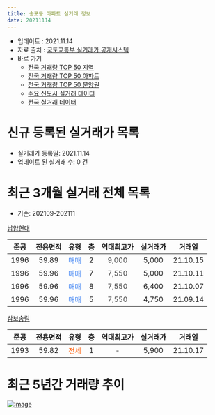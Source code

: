 ```yaml
---
title: 송포동 아파트 실거래 정보
date: 20211114
---
```


* 업데이트 : 2021.11.14
* 자료 출처 : [국토교통부 실거래가 공개시스템](http://rt.molit.go.kr)
* 바로 가기
    * [전국 거래량 TOP 50 지역](https://apt-info.github.io/apt-trade-info/tr)
    * [전국 거래량 TOP 50 아파트](https://apt-info.github.io/apt-trade-info/ta)
    * [전국 거래량 TOP 50 분양권](https://apt-info.github.io/apt-trade-info/tb)
    * [주요 신도시 실거래 데이터](https://apt-info.github.io/apt-trade-info/newtown)
    * [전국 실거래 데이터](https://apt-info.github.io/apt-trade-info/all)



<script async src="https://pagead2.googlesyndication.com/pagead/js/adsbygoogle.js"></script>
<!-- 기본광고 -->
<ins class="adsbygoogle"
     style="display:block"
     data-ad-client="ca-pub-1142216861245946"
     data-ad-slot="4805727019"
     data-ad-format="auto"
     data-full-width-responsive="true"></ins>
<script>
     (adsbygoogle = window.adsbygoogle || []).push({});
</script>


# 신규 등록된 실거래가 목록

* 실거래가 등록일: 2021.11.14
* 업데이트 된 실거래 수: 0 건




<script async src="https://pagead2.googlesyndication.com/pagead/js/adsbygoogle.js"></script>
<!-- 기본광고 -->
<ins class="adsbygoogle"
     style="display:block"
     data-ad-client="ca-pub-1142216861245946"
     data-ad-slot="4805727019"
     data-ad-format="auto"
     data-full-width-responsive="true"></ins>
<script>
     (adsbygoogle = window.adsbygoogle || []).push({});
</script>


# 최근 3개월 실거래 전체 목록
* 기준: 202109-202111


[남양현대](https://search.naver.com/search.naver?query=%EB%82%A8%EC%96%91%ED%98%84%EB%8C%80)

|준공|전용면적|유형|층|역대최고가|실거래가|거래일|
|:---:|:---:|:---:|:---:|:---:|:---:|:---:|
|1996|59.89|<span style="color:#4285F3">매매</span>|2|<span style="color:#444444">9,000</span>|5,000|21.10.15|
|1996|59.96|<span style="color:#4285F3">매매</span>|7|<span style="color:#444444">7,550</span>|5,000|21.10.11|
|1996|59.96|<span style="color:#4285F3">매매</span>|8|<span style="color:#444444">7,550</span>|6,400|21.10.07|
|1996|59.96|<span style="color:#4285F3">매매</span>|5|<span style="color:#444444">7,550</span>|4,750|21.09.14|

[삼보송림](https://search.naver.com/search.naver?query=%EC%82%BC%EB%B3%B4%EC%86%A1%EB%A6%BC)

|준공|전용면적|유형|층|역대최고가|실거래가|거래일|
|:---:|:---:|:---:|:---:|:---:|:---:|:---:|
|1993|59.82|<span style="color:#FF5A00">전세</span>|1|<span style="color:#444444">-</span>|5,900|21.10.17|



<script async src="https://pagead2.googlesyndication.com/pagead/js/adsbygoogle.js"></script>
<!-- 기본광고 -->
<ins class="adsbygoogle"
     style="display:block"
     data-ad-client="ca-pub-1142216861245946"
     data-ad-slot="4805727019"
     data-ad-format="auto"
     data-full-width-responsive="true"></ins>
<script>
     (adsbygoogle = window.adsbygoogle || []).push({});
</script>


# 최근 5년간 거래량 추이


<div style="width:100%;">
    <canvas id="deal_progress" height="200"></canvas>
</div>

<script>
new Chart(document.getElementById("deal_progress"), {
    type: 'line',
    data: {
        labels: ['16.02','16.03','16.04','16.05','16.06','16.08','16.09','16.11','16.12','17.01','17.02','17.03','17.04','17.05','17.06','17.08','17.09','17.10','17.12','18.01','18.02','18.03','18.04','18.05','18.06','18.07','18.08','18.09','18.10','18.11','18.12','19.01','19.03','19.04','19.05','19.06','19.07','19.11','19.12','20.01','20.02','20.03','20.04','20.05','20.06','20.07','20.09','20.11','21.01','21.02','21.05','21.07','21.08','21.09','21.10'],
        datasets: [{
            label: '매매/분양권',
            data: [4,2,1,4,1,1,1,3,0,0,1,1,0,1,3,1,0,2,1,1,1,2,1,2,0,1,2,1,0,2,2,1,0,1,1,1,0,0,1,1,2,2,2,2,0,1,1,1,2,1,2,1,3,1,3],
            borderColor: "rgba(66, 133, 243, 1)",
            backgroundColor: "rgba(66, 133, 243, 0.05)",
            borderWidth: 1,
            pointRadius: 0,
            fill: false,
            lineTension: 0
        },{
            label: '전/월세',
            data: [0,0,1,1,0,1,0,1,1,1,0,0,1,1,1,0,1,1,2,1,0,0,1,0,1,1,1,1,1,0,0,1,1,0,2,0,2,1,0,0,0,1,1,1,1,0,0,1,0,0,1,0,1,0,1],
            borderColor: "rgba(255, 90, 0, 1)",
            backgroundColor: "rgba(255, 90, 0, 0.05)",
            borderWidth: 1,
            pointRadius: 0,
            fill: false,
            lineTension: 0
        },{
            label: '합계',
            data: [4,2,2,5,1,2,1,4,1,1,1,1,1,2,4,1,1,3,3,2,1,2,2,2,1,2,3,2,1,2,2,2,1,1,3,1,2,1,1,1,2,3,3,3,1,1,1,2,2,1,3,1,4,1,4],
            borderColor: "rgba(0, 0, 0, 1)",
            backgroundColor: "rgba(0, 0, 0, 0.03)",
            borderWidth: 0.1,
            pointRadius: 0,
            fill: true,
            lineTension: 0
        }
        ]
    },
    options: {
        responsive: true,
        title: {
            display: false
        },
        tooltips: {
            mode: 'index',
            intersect: false
        },
        hover: {
            mode: 'nearest',
            intersect: true
        },
        scales: {
            xAxes: [{
                display: true,
                scaleLabel: {
                    display: true,
                    labelString: '년/월'
                }
            }],
            yAxes: [{
                display: true,
                ticks: {
                    suggestedMin: 0,
                },
                scaleLabel: {
                    display: true,
                    labelString: '실거래 수'
                }
            }]
        }
    }
});

</script>


[![image](https://apt-info.github.io/images/2020-01-03-apt-trade-info/1024x500.png)](https://play.google.com/store/apps/details?id=com.aptinfo.apttradeinfo)

